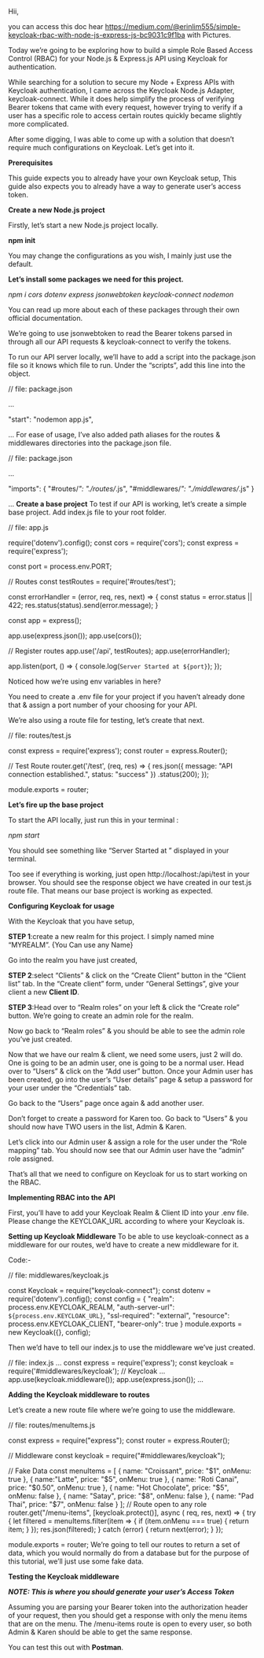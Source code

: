 Hii,

you can access this doc hear https://medium.com/@erinlim555/simple-keycloak-rbac-with-node-js-express-js-bc9031c9f1ba with Pictures. 

Today we’re going to be exploring how to build a simple Role Based Access Control (RBAC) for your Node.js & Express.js API using Keycloak for authentication.

While searching for a solution to secure my Node + Express APIs with Keycloak authentication, I came across the Keycloak Node.js Adapter, keycloak-connect. While it does help simplify the process of verifying Bearer tokens that came with every request, however trying to verify if a user has a specific role to access certain routes quickly became slightly more complicated.

After some digging, I was able to come up with a solution that doesn’t require much configurations on Keycloak. Let’s get into it.

**Prerequisites**

This guide expects you to already have your own Keycloak setup, This guide also expects you to already have a way to generate user’s access token.

**Create a new Node.js project**

Firstly, let’s start a new Node.js project locally.

**npm init**

You may change the configurations as you wish, I mainly just use the default.

**Let’s install some packages we need for this project.**

_npm i cors dotenv express jsonwebtoken keycloak-connect nodemon_

You can read up more about each of these packages through their own official documentation.

We’re going to use jsonwebtoken to read the Bearer tokens parsed in through all our API requests & keycloak-connect to verify the tokens.

To run our API server locally, we’ll have to add a script into the package.json file so it knows which file to run. Under the “scripts”, add this line into the object.

// file: package.json

...

"start": "nodemon app.js", 

...
For ease of usage, I’ve also added path aliases for the routes & middlewares directories into the package.json file.

// file: package.json

...

"imports": {
  "#routes/*": "./routes/*.js",
  "#middlewares/*": "./middlewares/*.js"
}

...
**Create a base project**
To test if our API is working, let’s create a simple base project. Add index.js file to your root folder.

// file: app.js

require('dotenv').config();
const cors = require('cors');
const express = require('express');

const port = process.env.PORT;

// Routes
const testRoutes = require('#routes/test');

const errorHandler = (error, req, res, next) => {
  const status = error.status || 422;
  res.status(status).send(error.message);
}

const app = express();

app.use(express.json());
app.use(cors());

// Register routes
app.use('/api', testRoutes);
app.use(errorHandler);

app.listen(port, () => {
  console.log(`Server Started at ${port}`);
});

Noticed how we’re using env variables in here?

You need to create a .env file for your project if you haven’t already done that & assign a port number of your choosing for your API.

We’re also using a route file for testing, let’s create that next.

// file: routes/test.js

const express = require('express');
const router = express.Router();

// Test Route
router.get('/test', (req, res) => {
  res.json({
    message: "API connection established.",
    status: "success"
  })
  .status(200);
});

module.exports = router;

**Let’s fire up the base project**

To start the API locally, just run this in your terminal :

_npm start_

You should see something like “Server Started at <port>” displayed in your terminal.

Too see if everything is working, just open http://localhost:<port>/api/test in your browser. You should see the response object we have created in our test.js route file. That means our base project is working as expected.

**Configuring Keycloak for usage**

With the Keycloak that you have setup, 

**STEP 1**:create a new realm for this project. I simply named mine “MYREALM”. {You Can use any Name}

Go into the realm you have just created, 

**STEP 2**:select “Clients” & click on the “Create Client” button in the “Client list” tab. In the “Create client” form, under “General Settings”, give your client a new **Client ID**.


**STEP 3**:Head over to “Realm roles” on your left & click the “Create role” button. We’re going to create an admin role for the realm.


Now go back to “Realm roles” & you should be able to see the admin role you’ve just created.

Now that we have our realm & client, we need some users, just 2 will do. One is going to be an admin user, one is going to be a normal user.
Head over to “Users” & click on the “Add user” button.
Once your Admin user has been created, go into the user’s “User details” page & setup a password for your user under the “Credentials” tab.

Go back to the “Users” page once again & add another user.

Don’t forget to create a password for Karen too.
Go back to “Users” & you should now have TWO users in the list, Admin & Karen.

Let’s click into our Admin user & assign a role for the user under the “Role mapping” tab.
You should now see that our Admin user have the “admin” role assigned.

That’s all that we need to configure on Keycloak for us to start working on the RBAC.

**Implementing RBAC into the API**

First, you’ll have to add your Keycloak Realm & Client ID into your .env file.
Please change the KEYCLOAK_URL according to where your Keycloak is.

**Setting up Keycloak Middleware**
To be able to use keycloak-connect as a middleware for our routes, we’d have to create a new middleware for it.

Code:-

// file: middlewares/keycloak.js

const Keycloak = require("keycloak-connect");
const dotenv = require('dotenv').config();
const config = {
  "realm": process.env.KEYCLOAK_REALM,
  "auth-server-url": `${process.env.KEYCLOAK_URL}`,
  "ssl-required": "external",
  "resource": process.env.KEYCLOAK_CLIENT,
  "bearer-only": true
}
module.exports = new Keycloak({}, config);

Then we’d have to tell our index.js to use the middleware we’ve just created.

// file: index.js
...
const express = require('express');
const keycloak = require('#middlewares/keycloak'); // Keycloak
...
app.use(keycloak.middleware());
app.use(express.json());
...

**Adding the Keycloak middleware to routes**

Let’s create a new route file where we’re going to use the middleware.

// file: routes/menuItems.js

const express = require("express");
const router =  express.Router();

// Middleware
const keycloak = require("#middlewares/keycloak");

// Fake Data
const menuItems = [
  {
    name: "Croissant",
    price: "$1",
    onMenu: true
  },
  {
    name:"Latte",
    price: "$5",
    onMenu: true
  },
  {
    name: "Roti Canai",
    price: "$0.50",
    onMenu: true
  },
  {
    name: "Hot Chocolate",
    price: "$5",
    onMenu: false
  },
  {
    name: "Satay",
    price: "$8",
    onMenu: false
  },
  {
    name: "Pad Thai",
    price: "$7",
    onMenu: false
  }
];
// Route open to any role
router.get("/menu-items", 
[keycloak.protect()],
async ( req, res, next) => {
  try {
    let filtered = menuItems.filter(item => {
      if (item.onMenu === true) {
        return item;
      }
    });
    res.json(filtered);
  } catch (error) {
    return next(error);
  }
});

module.exports = router;
We’re going to tell our routes to return a set of data, which you would normally do from a database but for the purpose of this tutorial, we’ll just use some fake data.

**Testing the Keycloak middleware**

**_NOTE: This is where you should generate your user’s Access Token_**

Assuming you are parsing your Bearer token into the authorization header of your request, then you should get a response with only the menu items that are on the menu. The /menu-items route is open to every user, so both Admin & Karen should be able to get the same response.

You can test this out with **Postman**.
